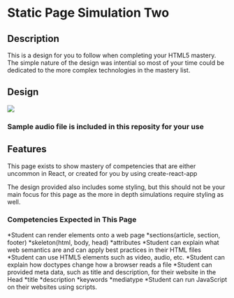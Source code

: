# Static Page Simulation Two
## Description
This is a design for you to follow when completing your HTML5 mastery. The simple nature of the design was intential so most of your time could be dedicated to the more complex technologies in the mastery list.

## Design

<img src="https://github.com/Be-The-Bert/static-video-simulation/blob/master/example.gif" />

### Sample audio file is included in this reposity for your use

## Features
This page exists to show mastery of competencies that are either uncommon in React, or created for you by using create-react-app

The design provided also includes some styling, but this should not be your main focus for this page as the more in depth simulations require styling as well. 

### Competencies Expected in This Page
*Student can render elements onto a web page
  *sections(article, section, footer)
  *skeleton(html, body, head)
  *attributes
*Student can explain what web semantics are and can apply best practices in their HTML files
*Student can use HTML5 elements such as video, audio, etc.
*Student can explain how doctypes change how a browser reads a file
*Student can provided meta data, such as title and description, for their website in the Head
  *title
  *description
  *keywords
  *mediatype
*Student can run JavaScript on their websites using scripts.